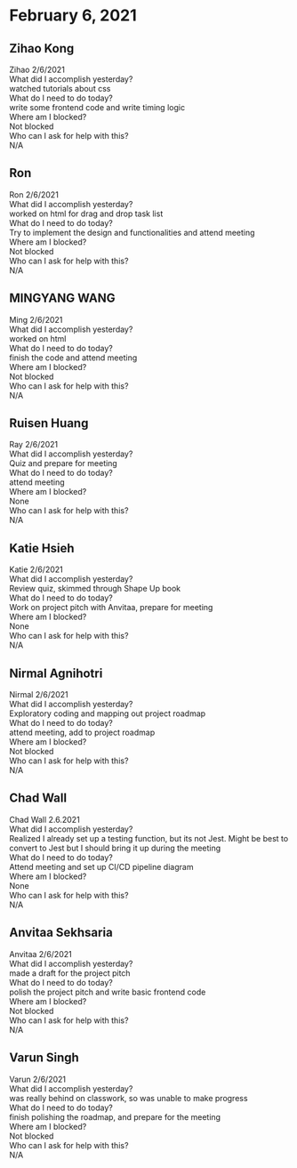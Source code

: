 # February 6, 2021

## Zihao Kong
Zihao 2/6/2021\
 What did I accomplish yesterday?\
watched tutorials about css\
 What do I need to do today?\
write some frontend code and write timing logic\
 Where am I blocked?\
Not blocked\
 Who can I ask for help with this?\
N/A

## Ron
Ron 2/6/2021\
 What did I accomplish yesterday?\
worked on html for drag and drop task list\
 What do I need to do today?\
Try to implement the design and functionalities and attend meeting\
 Where am I blocked?\
Not blocked\
 Who can I ask for help with this?\
N/A
## MINGYANG WANG
Ming 2/6/2021\
What did I accomplish yesterday?\
worked on html\
What do I need to do today?\
finish the code and attend meeting\
Where am I blocked?\
Not blocked\
Who can I ask for help with this?\
N/A
## Ruisen Huang
Ray 2/6/2021\
 What did I accomplish yesterday?\
Quiz and prepare for meeting\
 What do I need to do today?\
attend meeting\
 Where am I blocked?\
None\
 Who can I ask for help with this?\
N/A

## Katie Hsieh
Katie 2/6/2021\
What did I accomplish yesterday?\
Review quiz, skimmed through Shape Up book\
What do I need to do today?\
Work on project pitch with Anvitaa, prepare for meeting\
Where am I blocked?\
None\
Who can I ask for help with this?\
N/A

## Nirmal Agnihotri
Nirmal 2/6/2021\
 What did I accomplish yesterday?\
Exploratory coding and mapping out project roadmap\
 What do I need to do today?\
attend meeting, add to project roadmap\
 Where am I blocked?\
Not blocked\
 Who can I ask for help with this?\
N/A

## Chad Wall
Chad Wall 2.6.2021\
What did I accomplish yesterday?\
Realized I already set up a testing function, but its not Jest. Might be best to convert to Jest but I should bring it up during the meeting\
What do I need to do today?\
Attend meeting and set up CI/CD pipeline diagram\
Where am I blocked?\
None\
Who can I ask for help with this?\
N/A
## Anvitaa Sekhsaria
Anvitaa 2/6/2021\
 What did I accomplish yesterday?\
made a draft for the project pitch\
 What do I need to do today?\
polish the project pitch and write basic frontend code\
 Where am I blocked?\
Not blocked\
 Who can I ask for help with this?\
N/A

## Varun Singh
Varun 2/6/2021\
 What did I accomplish yesterday?\
was really behind on classwork, so was unable to make progress\
 What do I need to do today?\
finish polishing the roadmap, and prepare for the meeting\
 Where am I blocked?\
Not blocked\
 Who can I ask for help with this?\
N/A